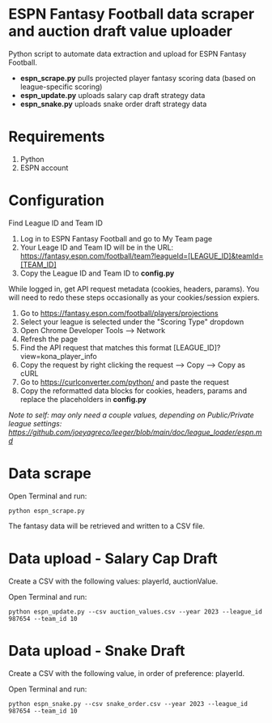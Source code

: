 # ESPN Fantasy Football data scraper and auction draft value uploader

Python script to automate data extraction and upload for ESPN Fantasy Football.

- **espn_scrape.py** pulls projected player fantasy scoring data (based on league-specific scoring)
- **espn_update.py** uploads salary cap draft strategy data
- **espn_snake.py** uploads snake order draft strategy data

# Requirements

1. Python
2. ESPN account

# Configuration

Find League ID and Team ID

1. Log in to ESPN Fantasy Football and go to My Team page
2. Your Leage ID and Team ID will be in the URL: https://fantasy.espn.com/football/team?leagueId=[LEAGUE_ID]&teamId=[TEAM_ID]
3. Copy the League ID and Team ID to **config.py**

While logged in, get API request metadata (cookies, headers, params). You will need to redo these steps occasionally as your cookies/session expiers.

1. Go to https://fantasy.espn.com/football/players/projections
2. Select your league is selected under the "Scoring Type" dropdown
3. Open Chrome Developer Tools --> Network
4. Refresh the page
5. Find the API request that matches this format [LEAGUE_ID]?view=kona_player_info
6. Copy the request by right clicking the request --> Copy --> Copy as cURL
7. Go to https://curlconverter.com/python/ and paste the request
8. Copy the reformatted data blocks for cookies, headers, params and replace the placeholders in **config.py**

_Note to self: may only need a couple values, depending on Public/Private league settings: https://github.com/joeyagreco/leeger/blob/main/doc/league_loader/espn.md_

# Data scrape

Open Terminal and run:

```
python espn_scrape.py
```

The fantasy data will be retrieved and written to a CSV file.

# Data upload - Salary Cap Draft

Create a CSV with the following values: playerId, auctionValue.

Open Terminal and run:

```
python espn_update.py --csv auction_values.csv --year 2023 --league_id 987654 --team_id 10
```

# Data upload - Snake Draft

Create a CSV with the following value, in order of preference: playerId.

Open Terminal and run:

```
python espn_snake.py --csv snake_order.csv --year 2023 --league_id 987654 --team_id 10
```
